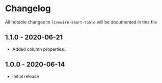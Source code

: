 # Changelog

All notable changes to `livewire-smart-table` will be documented in this file

## 1.1.0 - 2020-06-21

- Added column properties.

## 1.0.0 - 2020-06-14

- initial release

